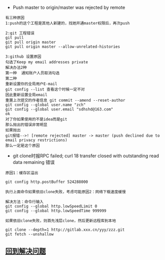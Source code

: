 


+ Push master to origin/master was rejected by remote

```
有三种原因
1:push的这个工程是其他人新建的，找她开通master权限后，再次push

2:git 工程错误
git pull
git pull origin master
git pull origin master --allow-unrelated-histories

3:github 设置原因
勾选了Keep my email addresses private
解决办法2种
第一种  通知账户人员取消勾选
第二种
重新设置你的全局用户E-mail
git config --list 查看这个时候一定不对
因此重新设置全局email
重置上次提交的作者信息 git commit --amend --reset-author
git config --global user.name "zch"
git config --global user.email "sdhshd@163.com"
ok
对了你如果使用的不是idea而是git
那么抛出的错误非常明显
如果抛出
git报错-->! [remote rejected] master -> master (push declined due to email privacy restrictions)
那么一定是这个原因
```






+ git clone时报RPC failed; curl 18 transfer closed with outstanding read data remaining 错误
```
原因1：缓存区溢出

git config http.postBuffer 524288000

执行上面命令如果依旧clone失败，考虑可能原因2：网络下载速度缓慢

解决方法：命令行输入
git config --global http.lowSpeedLimit 0
git config --global http.lowSpeedTime 999999

如果依旧clone失败，则首先浅层clone，然后更新远程库到本地

git clone --depth=1 http://gitlab.xxx.cn/yyy/zzz.git
git fetch --unshallow

```
















## [回到解决问题](../index.md)